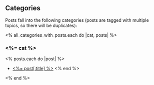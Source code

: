 ## Categories ##

Posts fall into the following categories (posts are tagged with multiple topics, so there will be duplicates):


<% all_categories_with_posts.each do |cat, posts| %>

### <%= cat %> ###

  <% posts.each do |post| %>
 * [<%= post[:title] %>](<%= post.path %>)
  <% end %>

<% end %>

